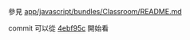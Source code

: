 參見 [app/javascript/bundles/Classroom/README.md](https://github.com/choznerol/demo-react-on-rails/blob/master/app/javascript/bundles/Classroom/README.md)

commit 可以從 [4ebf95c](https://github.com/choznerol/demo-react-on-rails/commit/4ebf95cf7abce81757ae79338815f8ab291b139a) 開始看
